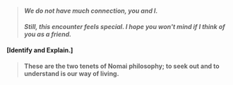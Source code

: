 > #### _We do not have much connection, you and I._ 
> 
> #### _Still, this encounter feels special. I hope you won't mind if I think of you as a friend._

**\[Identify and Explain.\]**

>	#### These are the two tenets of Nomai philosophy; to seek out and to understand is our way of living.
<!---
Ash-Twin/Ash-Twin is a ✨ special ✨ repository because its `README.md` (this file) appears on your GitHub profile.
You can click the Preview link to take a look at your changes.
--->
